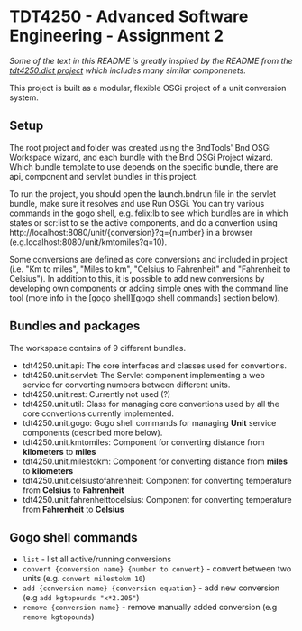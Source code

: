 # TDT4250 - Advanced Software Engineering - Assignment 2

_Some of the text in this README is greatly inspired by the README from the [tdt4250.dict project](https://gitlab.stud.idi.ntnu.no/TDT4250/examples/blob/master/dict-ws/README.md "tdt4250.dict project README") which includes many similar componenets._

This project is built as a modular, flexible OSGi project of a unit conversion system.

## Setup

The root project and folder was created using the BndTools' Bnd OSGi Workspace wizard, and each bundle with the Bnd OSGi Project wizard. Which bundle template to use depends on the specific bundle, there are api, component and servlet bundles in this project.

To run the project, you should open the launch.bndrun file in the servlet bundle, make sure it resolves and use Run OSGi. You can try various commands in the gogo shell, e.g. felix:lb to see which bundles are in which states or scr:list to se the active components, and do a convertion using http://localhost:8080/unit/{conversion}?q={number} in a browser (e.g.localhost:8080/unit/kmtomiles?q=10).

Some conversions are defined as core conversions and included in project (i.e. "Km to miles", "Miles to km", "Celsius to Fahrenheit" and "Fahrenheit to Celsius"). In addition to this, it is possible to add new conversions by developing own components or adding simple ones with the command line tool (more info in the [gogo shell][gogo shell commands] section below).

## Bundles and packages

The workspace contains of 9 different bundles.

- tdt4250.unit.api: The core interfaces and classes used for convertions.
- tdt4250.unit.servlet: The Servlet component implementing a web service for converting numbers between different units.
- tdt4250.unit.rest: Currently not used (?)
- tdt4250.unit.util: Class for managing core convertions used by all the core convertions currently implemented.
- tdt4250.unit.gogo: Gogo shell commands for managing **Unit** service components (described more below).
- tdt4250.unit.kmtomiles: Component for converting distance from **kilometers** to **miles**
- tdt4250.unit.milestokm: Component for converting distance from **miles** to **kilometers**
- tdt4250.unit.celsiustofahrenheit: Component for converting temperature from **Celsius** to **Fahrenheit**
- tdt4250.unit.fahrenheittocelsius: Component for converting temperature from **Fahrenheit** to **Celsius**

## Gogo shell commands

- `list` - list all active/running conversions
- `convert {conversion name} {number to convert}` - convert between two units (e.g. `convert milestokm 10`)
- `add {conversion name} {conversion equation}` - add new conversion (e.g `add kgtopounds "x*2.205"`)
- `remove {conversion name}` - remove manually added conversion (e.g `remove kgtopounds`)
